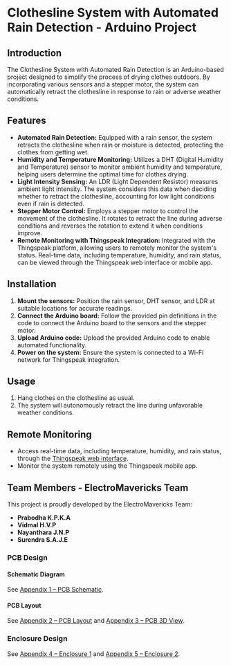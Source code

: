 # Clothesline System with Automated Rain Detection - Arduino Project

## Introduction

The Clothesline System with Automated Rain Detection is an Arduino-based project designed to simplify the process of drying clothes outdoors. By incorporating various sensors and a stepper motor, the system can automatically retract the clothesline in response to rain or adverse weather conditions.

## Features

- **Automated Rain Detection:** Equipped with a rain sensor, the system retracts the clothesline when rain or moisture is detected, protecting the clothes from getting wet.
- **Humidity and Temperature Monitoring:** Utilizes a DHT (Digital Humidity and Temperature) sensor to monitor ambient humidity and temperature, helping users determine the optimal time for clothes drying.
- **Light Intensity Sensing:** An LDR (Light Dependent Resistor) measures ambient light intensity. The system considers this data when deciding whether to retract the clothesline, accounting for low light conditions even if rain is detected.
- **Stepper Motor Control:** Employs a stepper motor to control the movement of the clothesline. It rotates to retract the line during adverse conditions and reverses the rotation to extend it when conditions improve.
- **Remote Monitoring with Thingspeak Integration:** Integrated with the Thingspeak platform, allowing users to remotely monitor the system's status. Real-time data, including temperature, humidity, and rain status, can be viewed through the Thingspeak web interface or mobile app.

## Installation

1. **Mount the sensors:** Position the rain sensor, DHT sensor, and LDR at suitable locations for accurate readings.
2. **Connect the Arduino board:** Follow the provided pin definitions in the code to connect the Arduino board to the sensors and the stepper motor.
3. **Upload Arduino code:** Upload the provided Arduino code to enable automated functionality.
4. **Power on the system:** Ensure the system is connected to a Wi-Fi network for Thingspeak integration.

## Usage

1. Hang clothes on the clothesline as usual.
2. The system will autonomously retract the line during unfavorable weather conditions.

## Remote Monitoring

- Access real-time data, including temperature, humidity, and rain status, through the [Thingspeak web interface](https://thingspeak.com/).
- Monitor the system remotely using the Thingspeak mobile app.

## Team Members - ElectroMavericks Team

This project is proudly developed by the ElectroMavericks Team:

- **Prabodha K.P.K.A**
- **Vidmal H.V.P**
- **Nayanthara J.N.P**
- **Surendra S.A.J.E**

### PCB Design

#### Schematic Diagram

See [Appendix 1 – PCB Schematic](path/to/your/appendices/appendix1.png).

#### PCB Layout

See [Appendix 2 – PCB Layout](path/to/your/appendices/appendix2.png) and [Appendix 3 – PCB 3D View](path/to/your/appendices/appendix3.png).

### Enclosure Design

See [Appendix 4 – Enclosure 1](path/to/your/appendices/appendix4.png) and [Appendix 5 – Enclosure 2](path/to/your/appendices/appendix5.png).
